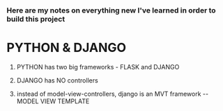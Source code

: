 ### Here are my notes on everything new I've learned in order to build this project

# PYTHON & DJANGO 

1. PYTHON has two big frameworks - FLASK and DJANGO

2. DJANGO has NO controllers

3. instead of model-view-controllers, django is an MVT framework -- MODEL VIEW TEMPLATE
